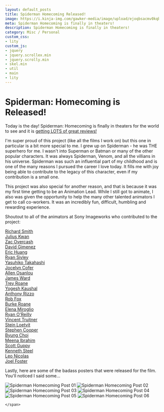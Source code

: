 ```yaml
---
layout: default_posts
title: Spiderman Homecoming Released!
image: https://i.kinja-img.com/gawker-media/image/upload/ejoqbsacmv0kqbcxk2ao.jpg
meta: Spiderman Homecoming is finally in theaters!
description: Spiderman Homecoming is finally in theaters!
category: Misc / Personal
custom_css:
- lity
custom_js:
- jquery
- jquery.scrollex.min
- jquery.scrolly.min
- skel.min
- util
- main
- lity
---
```

<h1 class="major">Spiderman: Homecoming is Released!</h1>

Today is the day! Spiderman: Homecoming is finally in theaters for the world to see and it is [getting LOTS of great reviews!](https://www.rottentomatoes.com/m/spider_man_homecoming)

I'm super proud of this project (like all the films I work on) but this one in particular is a bit more special to me. I grew up on Spiderman - he was THE superhero for me. I wasn't into Superman or Batman or many of the other popular characters. It was always Spiderman, Venom, and all the villians in his universe. Spiderman was such an influential part of my childhood and is one of the many reasons I pursued the career I love today. It fills me with joy being able to contribute to the legacy of this character, even if my contribution is a small one. 

This project was also special for another reason, and that is because it was my first time getting to be an Animation Lead. While I still got to animate, I also was given the opportunity to help the many other talented animators I get to call co-workers. It was an incredibly fun, difficult, humbling and rewarding experience. 

Shoutout to all of the animators at Sony Imageworks who contributed to the project:

[Richard Smith](http://www.imdb.com/name/nm2242449/)  
[Julius Kwan](http://www.imdb.com/name/nm2698861/)  
[Zac Overcash](http://www.imdb.com/name/nm4392532/)  
[David Gimenez](http://www.imdb.com/name/nm4576119/)  
[Eric Huang](http://www.imdb.com/name/nm3513325/)  
[Ryan Sivley](https://vimeo.com/user11161531)  
[Yasuhiko Takahashi](https://www.facebook.com/yasuhiko.takahashi.1000)  
[Jocelyn Cofer](https://vimeo.com/jocelyncofer)  
[Allen Osanlou](https://vimeo.com/user18943140)  
[James Ward](http://www.imdb.com/name/nm4433149/)  
[Trey Roane](http://www.imdb.com/name/nm1627148/)  
[Yogesh Kaushal](http://www.imdb.com/name/nm2678995/)  
[Anthony Rizzo](http://www.imdb.com/name/nm2038828/)  
[Rob Fox](http://www.imdb.com/name/nm1757772/)  
[Burke Roane](http://www.imdb.com/name/nm1718717/)  
[Elena Miroglio](http://www.imdb.com/name/nm2867295/)  
[Ryan O'Reilly](http://www.imdb.com/name/nm2093148/)  
[Vincent Truitner](http://www.imdb.com/name/nm0874165/)  
[Stein Loetvit](http://www.imdb.com/name/nm3140346/)  
[Stephen Cooper](http://www.imdb.com/name/nm0178392/)  
[Byung Choi](http://www.imdb.com/name/nm5426799/)  
[Meena Ibrahim](http://www.imdb.com/name/nm5631187/)  
[Scott Guppy](http://www.imdb.com/name/nm2096925/)  
[Kenneth Steel](http://www.imdb.com/name/nm0824435/)  
[Leo Nicolas](http://www.leonicanimation.com/)  
[Joel Foster](http://www.imdb.com/name/nm3749980/)  

Lastly, here are some of the badass posters that were released for the film. You'll noticed I said some...
<div>
    <span class="image fit_half">
        <img src="https://i.kinja-img.com/gawker-media/image/upload/ejoqbsacmv0kqbcxk2ao.jpg" alt="Spiderman Homecoming Post 01"/>
        <img src="https://i.kinja-img.com/gawker-media/image/upload/s--92b9RKfA--/c_scale,fl_progressive,q_80,w_800/aegoqi3brrf1sjfpecog.jpg" alt="Spiderman Homecoming Post 02"/>
        <img src="https://i.kinja-img.com/gawker-media/image/upload/s--8cjM0S3H--/c_scale,fl_progressive,q_80,w_800/ffd8udzogilp2j4dtkjt.jpg" alt="Spiderman Homecoming Post 03"/>
        <img src="https://i.kinja-img.com/gawker-media/image/upload/s--k3KmQbM0--/c_scale,fl_progressive,q_80,w_800/izbxqmivpesa400fcqv7.jpg" alt="Spiderman Homecoming Post 04"/>
        <img src="http://nerdist.com/wp-content/uploads/2017/07/Spider-Man-Homecoming-Amazing-Fantasy-Exclusive-Poster-Nerdist-680x1007.jpg" alt="Spiderman Homecoming Post 05"/>
        <img src="http://www.joblo.com/posters/images/full/Spiderman-poster-6-large.jpg" alt="Spiderman Homecoming Post 06"/>
        
    </span>
</div>




